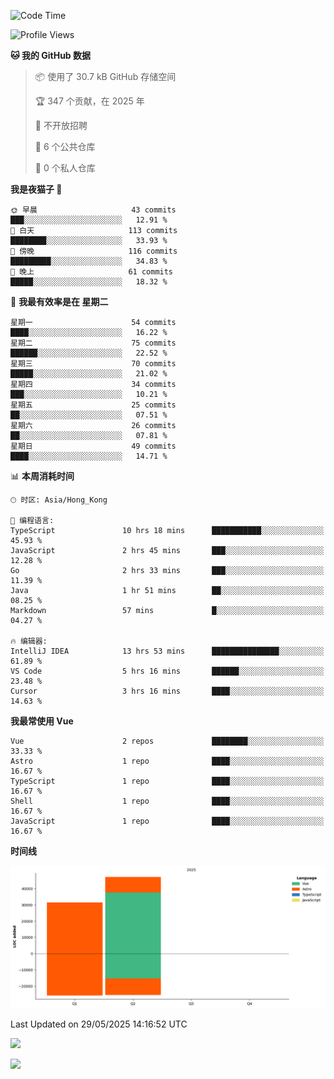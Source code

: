<!--START_SECTION:waka-->
![Code Time](http://img.shields.io/badge/Code%20Time-247%20hrs%2037%20mins-blue)

![Profile Views](http://img.shields.io/badge/%E4%B8%AA%E4%BA%BA%E8%B5%84%E6%96%99%E8%A7%82%E7%9C%8B%E6%AC%A1%E6%95%B0-77-blue)

**🐱 我的 GitHub 数据** 

> 📦  使用了 30.7 kB GitHub 存储空间 
 > 
> 🏆 347 个贡献，在 2025 年
 > 
> 🚫 不开放招聘
 > 
> 📜 6 个公共仓库 
 > 
> 🔑 0 个私人仓库 
 > 
**我是夜猫子 🦉** 

```text
🌞 早晨                     43 commits          ███░░░░░░░░░░░░░░░░░░░░░░   12.91 % 
🌆 白天                     113 commits         ████████░░░░░░░░░░░░░░░░░   33.93 % 
🌃 傍晚                     116 commits         █████████░░░░░░░░░░░░░░░░   34.83 % 
🌙 晚上                     61 commits          █████░░░░░░░░░░░░░░░░░░░░   18.32 % 
```
📅 **我最有效率是在 星期二** 

```text
星期一                      54 commits          ████░░░░░░░░░░░░░░░░░░░░░   16.22 % 
星期二                      75 commits          ██████░░░░░░░░░░░░░░░░░░░   22.52 % 
星期三                      70 commits          █████░░░░░░░░░░░░░░░░░░░░   21.02 % 
星期四                      34 commits          ███░░░░░░░░░░░░░░░░░░░░░░   10.21 % 
星期五                      25 commits          ██░░░░░░░░░░░░░░░░░░░░░░░   07.51 % 
星期六                      26 commits          ██░░░░░░░░░░░░░░░░░░░░░░░   07.81 % 
星期日                      49 commits          ████░░░░░░░░░░░░░░░░░░░░░   14.71 % 
```


📊 **本周消耗时间** 

```text
🕑︎ 时区: Asia/Hong_Kong

💬 编程语言: 
TypeScript               10 hrs 18 mins      ███████████░░░░░░░░░░░░░░   45.93 % 
JavaScript               2 hrs 45 mins       ███░░░░░░░░░░░░░░░░░░░░░░   12.28 % 
Go                       2 hrs 33 mins       ███░░░░░░░░░░░░░░░░░░░░░░   11.39 % 
Java                     1 hr 51 mins        ██░░░░░░░░░░░░░░░░░░░░░░░   08.25 % 
Markdown                 57 mins             █░░░░░░░░░░░░░░░░░░░░░░░░   04.27 % 

🔥 编辑器: 
IntelliJ IDEA            13 hrs 53 mins      ███████████████░░░░░░░░░░   61.89 % 
VS Code                  5 hrs 16 mins       ██████░░░░░░░░░░░░░░░░░░░   23.48 % 
Cursor                   3 hrs 16 mins       ████░░░░░░░░░░░░░░░░░░░░░   14.63 % 
```

**我最常使用 Vue** 

```text
Vue                      2 repos             ████████░░░░░░░░░░░░░░░░░   33.33 % 
Astro                    1 repo              ████░░░░░░░░░░░░░░░░░░░░░   16.67 % 
TypeScript               1 repo              ████░░░░░░░░░░░░░░░░░░░░░   16.67 % 
Shell                    1 repo              ████░░░░░░░░░░░░░░░░░░░░░   16.67 % 
JavaScript               1 repo              ████░░░░░░░░░░░░░░░░░░░░░   16.67 % 
```



**时间线**

![Lines of Code chart](https://raw.githubusercontent.com/shenlye/shenlye/main/assets/bar_graph.png)


 Last Updated on 29/05/2025 14:16:52 UTC
<!--END_SECTION:waka-->

![](https://github-readme-stats.ykrazy.top/api?username=shenlye&show_icons=true&include_all_commits=true&hide=contribs&theme=github_dark_dimmed&rank_icon=github)

![](https://github-readme-stats.ykrazy.top/api/wakatime?username=shenlyy&theme=github_dark_dimmed)

